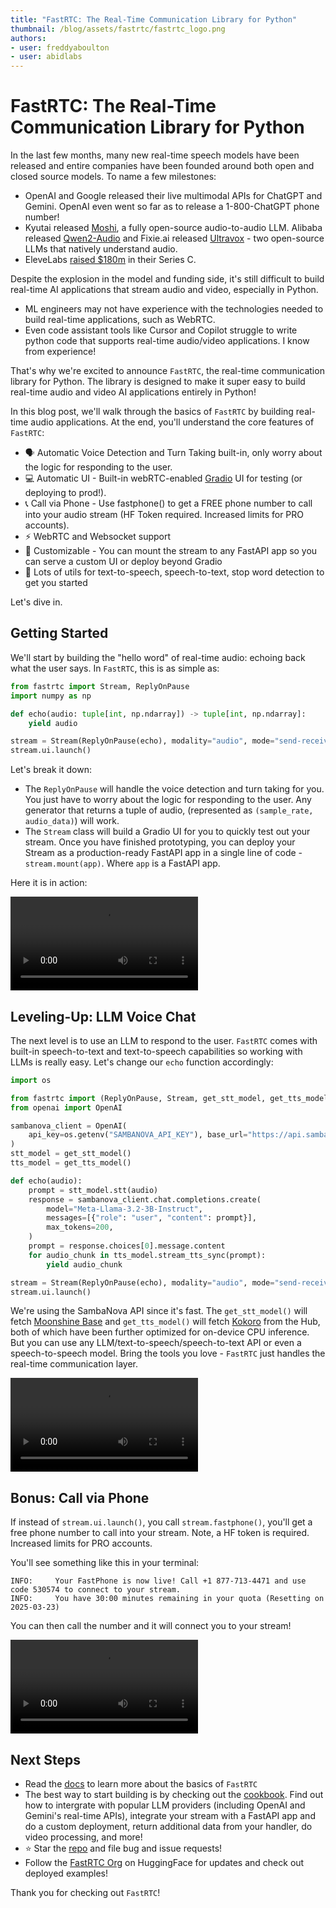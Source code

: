 ```yaml
---
title: "FastRTC: The Real-Time Communication Library for Python" 
thumbnail: /blog/assets/fastrtc/fastrtc_logo.png
authors:
- user: freddyaboulton
- user: abidlabs
---
```


# FastRTC: The Real-Time Communication Library for Python

In the last few months, many new real-time speech models have been released and entire companies have been founded around both open and closed source models. To name a few milestones:

- OpenAI and Google released their live multimodal APIs for ChatGPT and Gemini. OpenAI even went so far as to release a 1-800-ChatGPT phone number!
- Kyutai released [Moshi](https://huggingface.co/kyutai), a fully open-source audio-to-audio LLM. Alibaba released [Qwen2-Audio](https://huggingface.co/Qwen/Qwen2-Audio-7B-Instruct) and Fixie.ai released [Ultravox](https://huggingface.co/fixie-ai/ultravox-v0_5-llama-3_3-70b) - two open-source LLMs that natively understand audio.
- EleveLabs [raised $180m](https://elevenlabs.io/blog/series-c) in their Series C.

Despite the explosion in the model and funding side, it's still difficult to build real-time AI applications that stream audio and video, especially in Python.

- ML engineers may not have experience with the technologies needed to build real-time applications, such as WebRTC.
- Even code assistant tools like Cursor and Copilot struggle to write python code that supports real-time audio/video applications. I know from experience!

That's why we're excited to announce `FastRTC`, the real-time communication library for Python. The library is designed to make it super easy to build real-time audio and video AI applications entirely in Python!

In this blog post, we'll walk through the basics of `FastRTC` by building real-time audio applications. At the end, you'll understand the core features of `FastRTC`:

- 🗣️ Automatic Voice Detection and Turn Taking built-in, only worry about the logic for responding to the user.
- 💻 Automatic UI - Built-in webRTC-enabled [Gradio](https://www.gradio.app/) UI for testing (or deploying to prod!).
- 📞 Call via Phone - Use fastphone() to get a FREE phone number to call into your audio stream (HF Token required. Increased limits for PRO accounts).
- ⚡️ WebRTC and Websocket support
- 💪 Customizable - You can mount the stream to any FastAPI app so you can serve a custom UI or deploy beyond Gradio
- 🧰 Lots of utils for text-to-speech, speech-to-text, stop word detection to get you started

Let's dive in.

## Getting Started

We'll start by building the "hello word" of real-time audio: echoing back what the user says. In `FastRTC`, this is as simple as:

```python
from fastrtc import Stream, ReplyOnPause
import numpy as np

def echo(audio: tuple[int, np.ndarray]) -> tuple[int, np.ndarray]:
    yield audio

stream = Stream(ReplyOnPause(echo), modality="audio", mode="send-receive")
stream.ui.launch()
```

Let's break it down:
- The `ReplyOnPause` will handle the voice detection and turn taking for you. You just have to worry about the logic for responding to the user. Any generator that returns a tuple of audio, (represented as `(sample_rate, audio_data)`) will work.
- The `Stream` class will build a Gradio UI for you to quickly test out your stream. Once you have finished prototyping, you can deploy your Stream as a production-ready FastAPI app in a single line of code - `stream.mount(app)`. Where `app` is a FastAPI app.

Here it is in action:

<video src="https://github.com/user-attachments/assets/fcf2d30e-3e98-47c9-8dc3-23340784c441" controls /></video>

## Leveling-Up: LLM Voice Chat

The next level is to use an LLM to respond to the user. `FastRTC` comes with built-in speech-to-text and text-to-speech capabilities so working with LLMs is really easy. Let's change our `echo` function accordingly:

```python
import os

from fastrtc import (ReplyOnPause, Stream, get_stt_model, get_tts_model)
from openai import OpenAI

sambanova_client = OpenAI(
    api_key=os.getenv("SAMBANOVA_API_KEY"), base_url="https://api.sambanova.ai/v1"
)
stt_model = get_stt_model()
tts_model = get_tts_model()

def echo(audio):
    prompt = stt_model.stt(audio)
    response = sambanova_client.chat.completions.create(
        model="Meta-Llama-3.2-3B-Instruct",
        messages=[{"role": "user", "content": prompt}],
        max_tokens=200,
    )
    prompt = response.choices[0].message.content
    for audio_chunk in tts_model.stream_tts_sync(prompt):
        yield audio_chunk

stream = Stream(ReplyOnPause(echo), modality="audio", mode="send-receive")
stream.ui.launch()
```

We're using the SambaNova API since it's fast. The `get_stt_model()` will fetch [Moonshine Base](https://huggingface.co/UsefulSensors/moonshine-base) and `get_tts_model()` will fetch [Kokoro](https://huggingface.co/hexgrad/Kokoro-82M) from the Hub, both of which have been further optimized for on-device CPU inference. But you can use any LLM/text-to-speech/speech-to-text API or even a speech-to-speech model. Bring the tools you love - `FastRTC` just handles the real-time communication layer.

<video src="https://github.com/user-attachments/assets/85dfbd52-b3f9-4354-b8fe-7ab9abb04bfd" controls /></video>

## Bonus: Call via Phone

If instead of `stream.ui.launch()`, you call `stream.fastphone()`, you'll get a free phone number to call into your stream. Note, a HF token is required. Increased limits for PRO accounts.

You'll see something like this in your terminal:

```
INFO:	  Your FastPhone is now live! Call +1 877-713-4471 and use code 530574 to connect to your stream.
INFO:	  You have 30:00 minutes remaining in your quota (Resetting on 2025-03-23)
```

You can then call the number and it will connect you to your stream!

<video src="https://github.com/user-attachments/assets/de2a27b1-1e08-4959-92f4-6baa01d98bb3" controls /></video>


## Next Steps

- Read the [docs](https://fastrtc.org/pr-preview/pr-60/) to learn more about the basics of `FastRTC`
- The best way to start building is by checking out the [cookbook](https://fastrtc.org/pr-preview/pr-60/cookbook). Find out how to intergrate with popular LLM providers (including OpenAI and Gemini's real-time APIs), integrate your stream with a FastAPI app and do a custom deployment, return additional data from your handler, do video processing, and more!
- ⭐️ Star the [repo](https://github.com/freddyaboulton/gradio-webrtc) and file bug and issue requests!
- Follow the [FastRTC Org](https://huggingface.co/fastrtc) on HuggingFace for updates and check out deployed examples!

Thank you for checking out `FastRTC`!




